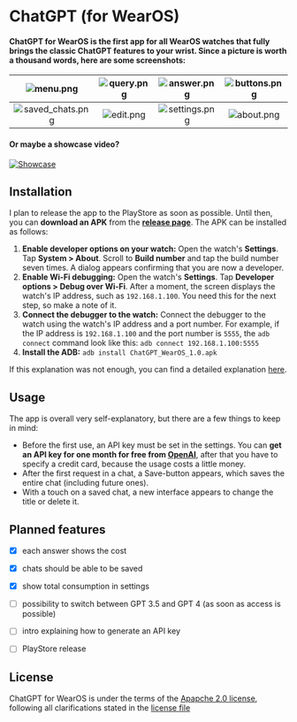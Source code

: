 # ChatGPT (for WearOS)

#### ChatGPT for WearOS is the first app for all WearOS watches that fully brings the classic ChatGPT features to your wrist. Since a picture is worth a thousand words, here are some screenshots:

| ![menu.png](https://raw.githubusercontent.com/DevEmperor/ChatGPT-WearOS/master/img/menu.png) | ![query.png](https://raw.githubusercontent.com/DevEmperor/ChatGPT-WearOS/master/img/query.png) | ![answer.png](https://raw.githubusercontent.com/DevEmperor/ChatGPT-WearOS/master/img/answer.png) | ![buttons.png](https://raw.githubusercontent.com/DevEmperor/ChatGPT-WearOS/master/img/buttons.png) |
| :----------------------------------------------------------: | :--: | :--: | :--: |
| ![saved_chats.png](https://raw.githubusercontent.com/DevEmperor/ChatGPT-WearOS/master/img/saved_chats.png) | ![edit.png](https://raw.githubusercontent.com/DevEmperor/ChatGPT-WearOS/master/img/edit.png) | ![settings.png](https://raw.githubusercontent.com/DevEmperor/ChatGPT-WearOS/master/img/settings.png) | ![about.png](https://raw.githubusercontent.com/DevEmperor/ChatGPT-WearOS/master/img/about.png) |

#### Or maybe a showcase video?
[![Showcase](https://raw.githubusercontent.com/DevEmperor/ChatGPT-WearOS/master/img/player.png)](https://streamable.com/g0lr4c "Showcase")


## Installation

I plan to release the app to the PlayStore as soon as possible. Until then, you can **download an APK** from the **[release page](https://github.com/DevEmperor/ChatGPT-WearOS/releases)**. The APK can be installed as follows:

1. **Enable developer options on your watch:** Open the watch's **Settings**. Tap **System > About**. Scroll to **Build number** and tap the build number seven times. A dialog appears confirming that you are now a developer.
2. **Enable Wi-Fi debugging:** Open the watch's **Settings**. Tap **Developer options > Debug over Wi-Fi**. After a moment, the screen displays the watch's IP address, such as `192.168.1.100`. You need this for the next step, so make a note of it.
3. **Connect the debugger to the watch:** Connect the debugger to the watch using the watch's IP address and a port  number. For example, if the IP address is `192.168.1.100` and the port number is `5555`, the  `adb connect` command look like this: `adb connect 192.168.1.100:5555`
4. **Install the ADB:** `adb install ChatGPT_WearOS_1.0.apk`

If this explanation was not enough, you can find a detailed explanation [here](https://www.guidingtech.com/how-to-install-apks-on-wear-os-smartwatches/).



## Usage

The app is overall very self-explanatory, but there are a few things to keep in mind:

- Before the first use, an API key must be set in the settings. You can **get an API key for one month for free from [OpenAI](https://platform.openai.com/)**, after that you have to specify a credit card, because the usage costs a little money.
- After the first request in a chat, a Save-button appears, which saves the entire chat (including future ones).
- With a touch on a saved chat, a new interface appears to change the title or delete it.



## Planned features

- [x] each answer shows the cost
- [x] chats should be able to be saved
- [x] show total consumption in settings
- [ ] possibility to switch between GPT 3.5 and GPT 4 (as soon as access is possible)
- [ ] intro explaining how to generate an API key
- [ ] PlayStore release



## License

ChatGPT for WearOS is under the terms of the [Apapche 2.0 license](https://www.apache.org/licenses/LICENSE-2.0), following all clarifications stated in the [license file](https://raw.githubusercontent.com/DevEmperor/ChatGPT-WearOS/master/LICENSE)